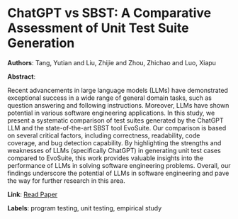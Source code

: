# ChatGPT vs SBST: A Comparative Assessment of Unit Test Suite Generation

**Authors**: Tang, Yutian and Liu, Zhijie and Zhou, Zhichao and Luo, Xiapu

**Abstract**:

Recent advancements in large language models (LLMs) have demonstrated exceptional success in a wide range of general domain tasks, such as question answering and following instructions. Moreover, LLMs have shown potential in various software engineering applications. In this study, we present a systematic comparison of test suites generated by the ChatGPT LLM and the state-of-the-art SBST tool EvoSuite. Our comparison is based on several critical factors, including correctness, readability, code coverage, and bug detection capability. By highlighting the strengths and weaknesses of LLMs (specifically ChatGPT) in generating unit test cases compared to EvoSuite, this work provides valuable insights into the performance of LLMs in solving software engineering problems. Overall, our findings underscore the potential of LLMs in software engineering and pave the way for further research in this area.

**Link**: [Read Paper](https://doi.org/10.1109/TSE.2024.3382365)

**Labels**: program testing, unit testing, empirical study
